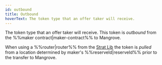 ```yaml
---
id: outbound
title: Outbound
hoverText: The token type that an offer taker will receive.
---
```


The token type that an offer taker will receive. This token is _outbound_ from the %%maker contract|maker-contract%% to Mangrove. 

When using a %%router|router%% from the [Strat Lib](../strat-lib/README.md) the token is _pulled_ from a location determined by maker's %%reserveId|reserveId%% prior to the transfer to Mangrove.
